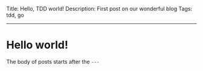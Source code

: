 Title: Hello, TDD world!
Description: First post on our wonderful blog
Tags: tdd, go

---

# Hello world!

The body of posts starts after the `---`
